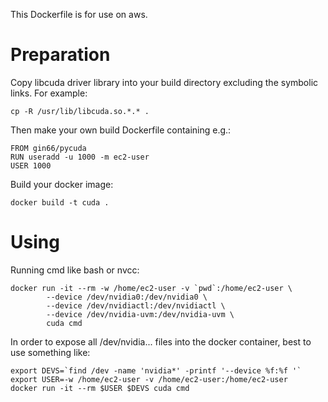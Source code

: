 This Dockerfile is for use on aws.

Preparation
===========

Copy libcuda driver library into your build directory
excluding the symbolic links. For example:

    cp -R /usr/lib/libcuda.so.*.* .

Then make your own build Dockerfile containing e.g.:

    FROM gin66/pycuda
    RUN useradd -u 1000 -m ec2-user
    USER 1000

Build your docker image:

    docker build -t cuda .

Using
=====

Running cmd like bash or nvcc:

    docker run -it --rm -w /home/ec2-user -v `pwd`:/home/ec2-user \
            --device /dev/nvidia0:/dev/nvidia0 \
            --device /dev/nvidiactl:/dev/nvidiactl \
            --device /dev/nvidia-uvm:/dev/nvidia-uvm \
            cuda cmd

In order to expose all /dev/nvidia... files into the docker container,
best to use something like:

    export DEVS=`find /dev -name 'nvidia*' -printf '--device %f:%f '`
    export USER=-w /home/ec2-user -v /home/ec2-user:/home/ec2-user
    docker run -it --rm $USER $DEVS cuda cmd

